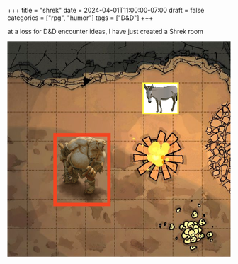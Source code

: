 +++
title = "shrek"
date = 2024-04-01T11:00:00-07:00
draft = false
categories = ["rpg", "humor"]
tags = ["D&D"]
+++

at a loss for D&D encounter ideas, I have just created a Shrek room

![](./shrek.png)
